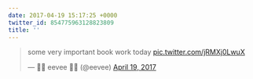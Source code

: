 ```yaml
---
date: 2017-04-19 15:17:25 +0000
twitter_id: 854775963128823809
title: ''
---
```


<blockquote class="twitter-tweet"><p lang="en" dir="ltr">some very important book work today <a href="https://t.co/jRMXj0LwuX">pic.twitter.com/jRMXj0LwuX</a></p>&mdash; 🌸🌺 eevee 🌺🌸 (@eevee) <a href="https://twitter.com/eevee/status/854724205450977280?ref_src=twsrc%5Etfw">April 19, 2017</a></blockquote>
<script async src="https://platform.twitter.com/widgets.js" charset="utf-8"></script>
